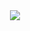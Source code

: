 <div align="center">
    <picture>
    <source
      srcset="https://github-readme-stats-blue-gamma.vercel.app/api?username=baitianyu-kun&count_private=true&show_icons=true&rank_icon=github&theme=github_dark"
      media="(prefers-color-scheme: dark)"
    />
    <source
      srcset="https://github-readme-stats-blue-gamma.vercel.app/api?username=baitianyu-kun&count_private=true&show_icons=true&rank_icon=github"
      media="(prefers-color-scheme: light), (prefers-color-scheme: no-preference)"
    />
    <img src="https://github-readme-stats-blue-gamma.vercel.app/api?username=baitianyu-kun&count_private=true&show_icons=true&rank_icon=github" />
    </picture>
</div>

<!--<table>
  <tr>
    <td>
      <div align="center">
        <picture>
        <source
          srcset="https://github-readme-stats-blue-gamma.vercel.app/api?username=baitianyu-kun&count_private=true&show_icons=true&rank_icon=github&theme=github_dark"
          media="(prefers-color-scheme: dark)"
        />
        <source
          srcset="https://github-readme-stats-blue-gamma.vercel.app/api?username=baitianyu-kun&count_private=true&show_icons=true&rank_icon=github"
          media="(prefers-color-scheme: light), (prefers-color-scheme: no-preference)"
        />
        <img src="https://github-readme-stats-blue-gamma.vercel.app/api?username=baitianyu-kun&count_private=true&show_icons=true&rank_icon=github" />
      </picture>
      </div>
      <div>
        <img src="/metrics.plugin.languages.svg">
      </div>
      <div>
        <img src="/metrics.plugin.languages.recent.svg">
      </div>
    </td>
    <td>
      <div>
        <img src="/metrics.plugin.isocalendar.svg" alt="isocalendar.halfyear">
      </div>
      <div align="center">
       <img src="github-metrics/achievements.compact.svg">
      </div>
      <div>&nbsp;</div>
    </td>
  </tr>
  <tr>
    <td>
      <div align="center">
        <img src="github-metrics/habits.charts.svg" alt="isocalendar.halfyear">
      </div>
    </td>
    <td>
      <div>
        <img src="github-metrics/followup.indepth.svg" alt="isocalendar.halfyear">
      </div>
    </td>
  </tr>
</table>-->

<!--<tr>
    <td colspan="2">
      <img align="center" width="10%" src="https://komarev.com/ghpvc/?username=baitianyu-kun">
    </td>
  </tr>-->

<!--<div>
        <img src="/metrics.plugin.languages.svg">
      </div>
      <div>
        <img src="/metrics.plugin.languages.recent.svg">
      </div>-->
<!--<img align="center" width="120%" src="https://repobeats.axiom.co/api/embed/54fada9beef0afb2f6ff9c93b59fa9387f8edbd9.svg">-->
<!--[<img align="left"  width="400" src="/metrics.plugin.isocalendar.svg">](#)
[<img align="right"  width="400" src="/metrics.plugin.languages.svg">](#)
[<img align="right"  width="400" src="/metrics.plugin.languages.recent.svg">](#)-->

<!--<table>
  <tr>
    <td>
      <div align="center">
        <img src="/metrics.plugin.isocalendar.svg" alt="isocalendar.halfyear">
      </div>
    </td>
    <td>
      <div>
        <img src="/metrics.plugin.languages.svg">
      </div>
      <div>
        <img src="/metrics.plugin.languages.recent.svg">
      </div>
    </td>
  </tr>
</table>-->


<!--
**baitianyu-kun/baitianyu-kun** is a ✨ _special_ ✨ repository because its `README.md` (this file) appears on your GitHub profile.

Here are some ideas to get you started:

- 🔭 I’m currently working on ...
- 🌱 I’m currently learning ...
- 👯 I’m looking to collaborate on ...
- 🤔 I’m looking for help with ...
- 💬 Ask me about ...
- 📫 How to reach me: ...
- 😄 Pronouns: ...
- ⚡ Fun fact: ...

-->
